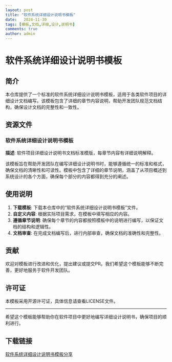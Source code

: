 ```yaml
---
layout: post
title: "软件系统详细设计说明书模板"
date:   2024-11-30
tags: [模板,文档,详细,设计,说明书]
comments: true
author: admin
---
```

# 软件系统详细设计说明书模板

## 简介

本仓库提供了一个标准的软件系统详细设计说明书模板，适用于各类软件项目的详细设计文档编写。该模板包含了详细的章节内容说明，帮助开发团队规范文档结构，确保设计文档的完整性和一致性。

## 资源文件

### 软件系统详细设计说明书模板

**描述**: 软件项目详细设计说明书文档标准模版，每章节内容有详细说明解释。

该模板旨在帮助开发团队在编写详细设计说明书时，能够遵循统一的标准和格式，确保文档的清晰性和可读性。模板中包含了详细的章节说明，涵盖了从项目概述到系统设计的各个方面，确保每个部分的内容都得到充分的阐述。

## 使用说明

1. **下载模板**: 下载本仓库中的“软件系统详细设计说明书模板”文件。
2. **自定义内容**: 根据实际项目需求，在模板中填写相应的内容。
3. **遵循章节说明**: 确保每个章节的内容都按照模板中的说明进行编写，以保证文档的结构和逻辑性。
4. **文档审查**: 在完成文档编写后，进行内部审查，确保文档的准确性和完整性。

## 贡献

欢迎对模板进行改进和优化，提出建议或提交PR。我们希望这个模板能够不断完善，更好地服务于软件开发团队。

## 许可证

本模板采用开源许可证，具体信息请查看LICENSE文件。

---

希望这个模板能够帮助你在软件项目中更好地编写详细设计说明书，确保项目的顺利进行。

## 下载链接

[软件系统详细设计说明书模板分享](https://pan.quark.cn/s/a141b476290a)